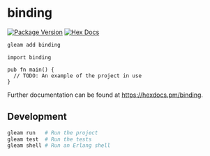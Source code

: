 # binding

[![Package Version](https://img.shields.io/hexpm/v/binding)](https://hex.pm/packages/binding)
[![Hex Docs](https://img.shields.io/badge/hex-docs-ffaff3)](https://hexdocs.pm/binding/)

```sh
gleam add binding
```
```gleam
import binding

pub fn main() {
  // TODO: An example of the project in use
}
```

Further documentation can be found at <https://hexdocs.pm/binding>.

## Development

```sh
gleam run   # Run the project
gleam test  # Run the tests
gleam shell # Run an Erlang shell
```
